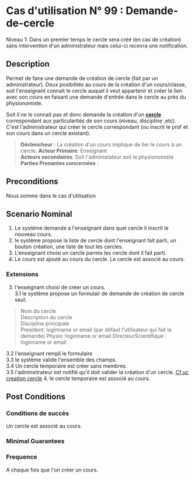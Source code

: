 
# Cas d'utilisation N° 99 :  Demande-de-cercle

Niveau 1: Dans un premier temps le cercle sera créé (en cas de création) sans intervention d'un administrateur mais celui-ci recevra une notification.

##	Description

Permet de faire une demande de création de cercle (fait par un administrateur).
Deux posibilités au cours de la création d'un cours/classe, soit l'enseignant connait le cercle auquel il veut appartenir et créer le lien avec son cours en faisant une demande d'entrée dans le cercle au près du physionomiste.

Soit il ne le connait pas et donc demande la création d'un **[cercle](https://github.com/PremierLangage/plconception/blob/master/conception/concept/cercle.md)**  correspondant aux particularités de son cours (niveau, discipline ,etc). C'est l'administrateur qui créer le cercle correspondant (ou inscrit le prof et son cours dans un cercle existant).




> **Déclencheur** : La création d'un cours implique de lier le cours à un cercle. 
> **Acteur Primaire**: Enseignant   
> **Acteurs secondaires**: Soit l'administateur soit le physionomiste   
> **Parties Prenantes concernées** : 
 
 
## Preconditions

Nous somme dans le cas d'utilisation 

## Scenario Nominal

1.	Le système demande a l'enseignant dans quel cercle il inscrit le nouveau cours.  
2. le système propose la liste de cercle dont l'enseignant fait parti, un bouton création, une liste de tout les cercles. 
3.	L'enseignant choisi un cercle parmis les cercle dont il fait parti.
4.	Le cours est ajouté au cours du cercle. Le cercle est associé au cours.


###	Extensions
3. l'enseignant choisi de créer un cours.   
3.1 le système propose un formulair de demande de création de cercle seul:
  > Nom du cercle   
  > Description du cercle   
  > Discipline principale   
  > President: loginname or email (par défaut l'utilisateur qui fait la demande)
  > Physio :loginname or email 
  > DirecteurScientifique : loginname or email

3.2 l'enseignant rempli le formulaire   
3.3 le système valide l'ensemble des champs.   
3.4 Un cercle temporaire est créer sans membres.  
3.5 l'adminsitrateur est notifié qu'il doit valider la création d'un cercle. 
[Cf uc creation cercle](../Administrateur/creation-cercle.md)
4. le cercle temporaire est associé au cours.  


## Post Conditions
### Conditions de succès 
Un cercle est associé au cours.

### Minimal Guarantees

### Frequence
A chaque fois que l'on créer un cours.
